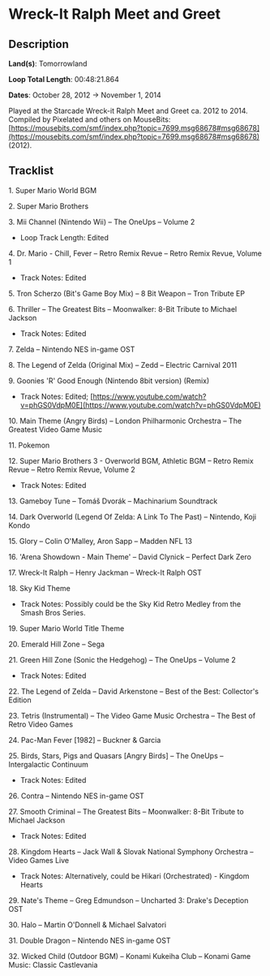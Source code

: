 # Wreck-It Ralph Meet and Greet

## Description

**Land(s)**: Tomorrowland

**Loop Total Length**: 00:48:21.864

**Dates**: October 28, 2012 → November 1, 2014

Played at the Starcade Wreck-it Ralph Meet and Greet ca. 2012 to 2014. Compiled by Pixelated and others on MouseBits: [https://mousebits.com/smf/index.php?topic=7699.msg68678#msg68678](https://mousebits.com/smf/index.php?topic=7699.msg68678#msg68678) (2012).

## Tracklist

1\. Super Mario World BGM



2\. Super Mario Brothers



3\. Mii Channel (Nintendo Wii) – The OneUps – Volume 2

- Loop Track Length: Edited

4\. Dr. Mario - Chill, Fever – Retro Remix Revue – Retro Remix Revue, Volume 1

- Track Notes: Edited

5\. Tron Scherzo (Bit's Game Boy Mix) – 8 Bit Weapon – Tron Tribute EP



6\. Thriller – The Greatest Bits – Moonwalker: 8-Bit Tribute to Michael Jackson

- Track Notes: Edited

7\. Zelda – Nintendo NES in-game OST



8\. The Legend of Zelda (Original Mix) – Zedd – Electric Carnival 2011



9\. Goonies 'R' Good Enough (Nintendo 8bit version) (Remix)

- Track Notes: Edited; [https://www.youtube.com/watch?v=phGS0VdpM0E](https://www.youtube.com/watch?v=phGS0VdpM0E)

10\. Main Theme (Angry Birds) – London Philharmonic Orchestra – The Greatest Video Game Music



11\. Pokemon



12\. Super Mario Brothers 3 - Overworld BGM, Athletic BGM – Retro Remix Revue – Retro Remix Revue, Volume 2

- Track Notes: Edited

13\. Gameboy Tune – Tomáš Dvorák – Machinarium Soundtrack



14\. Dark Overworld (Legend Of Zelda: A Link To The Past) – Nintendo, Koji Kondo



15\. Glory – Colin O'Malley, Aron Sapp – Madden NFL 13



16\. 'Arena Showdown - Main Theme' – David Clynick – Perfect Dark Zero



17\. Wreck-It Ralph – Henry Jackman – Wreck-It Ralph OST



18\. Sky Kid Theme

- Track Notes: Possibly could be the Sky Kid Retro Medley from the Smash Bros Series.

19\. Super Mario World Title Theme



20\. Emerald Hill Zone – Sega



21\. Green Hill Zone (Sonic the Hedgehog) – The OneUps – Volume 2

- Track Notes: Edited

22\. The Legend of Zelda – David Arkenstone – Best of the Best: Collector's Edition



23\. Tetris (Instrumental) – The Video Game Music Orchestra – The Best of Retro Video Games



24\. Pac-Man Fever [1982] – Buckner & Garcia



25\. Birds, Stars, Pigs and Quasars [Angry Birds] – The OneUps – Intergalactic Continuum

- Track Notes: Edited

26\. Contra – Nintendo NES in-game OST



27\. Smooth Criminal – The Greatest Bits – Moonwalker: 8-Bit Tribute to Michael Jackson

- Track Notes: Edited

28\. Kingdom Hearts – Jack Wall & Slovak National Symphony Orchestra – Video Games Live

- Track Notes: Alternatively, could be Hikari (Orchestrated) - Kingdom Hearts

29\. Nate's Theme – Greg Edmundson – Uncharted 3: Drake's Deception OST



30\. Halo – Martin O'Donnell & Michael Salvatori



31\. Double Dragon – Nintendo NES in-game OST



32\. Wicked Child (Outdoor BGM) – Konami Kukeiha Club – Konami Game Music: Classic Castlevania



